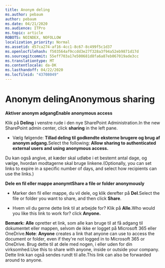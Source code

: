 ```yaml
---
title: Anonym deling
ms.author: pebaum
author: pebaum
ms.date: 04/21/2020
ms.audience: ITPro
ms.topic: article
ROBOTS: NOINDEX, NOFOLLOW
localization_priority: Normal
ms.assetid: d57ca274-af16-4cc1-8c67-8c499f5c1d37
ms.openlocfilehash: f503564af9ccdd3e27f328a3f94a52eb9871d17d
ms.sourcegitcommit: 55eff703a17e500681d8fa6a87eb067019ade3cc
ms.translationtype: MT
ms.contentlocale: da-DK
ms.lasthandoff: 04/22/2020
ms.locfileid: "43708049"
---
```

# <a name="anonymous-sharing"></a><span data-ttu-id="622be-102">Anonym deling</span><span class="sxs-lookup"><span data-stu-id="622be-102">Anonymous sharing</span></span>

 <span data-ttu-id="622be-103">**Aktiver anonym adgang**</span><span class="sxs-lookup"><span data-stu-id="622be-103">**Enable anonymous access**</span></span>
  
<span data-ttu-id="622be-104">Klik på **Deling** i venstre rude i den nye SharePoint Administration.</span><span class="sxs-lookup"><span data-stu-id="622be-104">In the new SharePoint admin center, click **sharing** in the left pane.</span></span> 
  
- <span data-ttu-id="622be-105">Vælg følgende: **Tillad deling til godkendte eksterne brugere og brug af anonym adgang.**</span><span class="sxs-lookup"><span data-stu-id="622be-105">Select the following: **Allow sharing to authenticated external users and using anonymous access.**</span></span>
  
<span data-ttu-id="622be-106">Du kan også angive, at kæder skal udløbe i et bestemt antal dage, og vælge, hvordan modtagerne skal bruge linkene.</span><span class="sxs-lookup"><span data-stu-id="622be-106">(Optionally, you can set links to expire in a specific number of days, and select how recipients can use the links.)</span></span>
    
 <span data-ttu-id="622be-107">**Dele en fil eller mappe anonymt**</span><span class="sxs-lookup"><span data-stu-id="622be-107">**Share a file or folder anonymously**</span></span>
  
- <span data-ttu-id="622be-108">Marker den fil eller mappe, du vil dele, og klik derefter på **Del**.</span><span class="sxs-lookup"><span data-stu-id="622be-108">Select the file or folder you want to share, and then click **Share**.</span></span> 
    
- <span data-ttu-id="622be-109">Hvem vil du gerne dette link til at arbejde for? Klik på **Alle.**</span><span class="sxs-lookup"><span data-stu-id="622be-109">Who would you like this link to work for? click **Anyone.**</span></span>
  
 <span data-ttu-id="622be-110">**Bemærk:** **Alle** opretter et link, som alle kan bruge til at få adgang til dokumentet eller mappen, selvom de ikke er logget på Microsoft 365 eller OneDrive.</span><span class="sxs-lookup"><span data-stu-id="622be-110">**Note**: **Anyone** creates a link that anyone can use to access the document or folder, even if they're not logged in to Microsoft 365 or OneDrive.</span></span> <span data-ttu-id="622be-111">Brug dette til at dele med nogen, i eller uden for din virksomhed.</span><span class="sxs-lookup"><span data-stu-id="622be-111">Use this to share with anyone, inside or outside your company.</span></span> <span data-ttu-id="622be-112">Dette link kan også sendes rundt til alle.</span><span class="sxs-lookup"><span data-stu-id="622be-112">This link can also be forwarded around to anyone.</span></span> 
    

